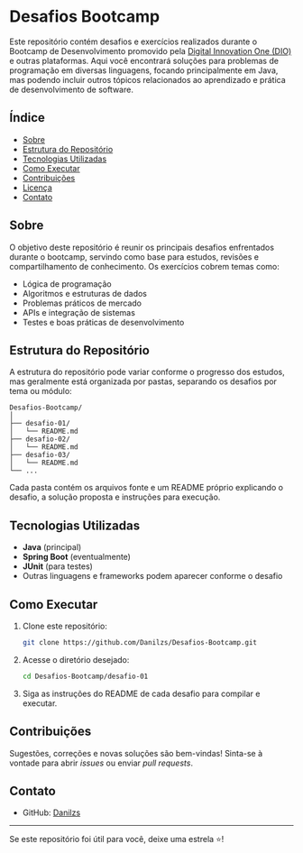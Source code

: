 # Desafios Bootcamp

Este repositório contém desafios e exercícios realizados durante o Bootcamp de Desenvolvimento promovido pela [Digital Innovation One (DIO)](https://www.dio.me/) e outras plataformas. Aqui você encontrará soluções para problemas de programação em diversas linguagens, focando principalmente em Java, mas podendo incluir outros tópicos relacionados ao aprendizado e prática de desenvolvimento de software.

## Índice

- [Sobre](#sobre)
- [Estrutura do Repositório](#estrutura-do-repositório)
- [Tecnologias Utilizadas](#tecnologias-utilizadas)
- [Como Executar](#como-executar)
- [Contribuições](#contribuições)
- [Licença](#licença)
- [Contato](#contato)

## Sobre

O objetivo deste repositório é reunir os principais desafios enfrentados durante o bootcamp, servindo como base para estudos, revisões e compartilhamento de conhecimento. Os exercícios cobrem temas como:

- Lógica de programação
- Algoritmos e estruturas de dados
- Problemas práticos de mercado
- APIs e integração de sistemas
- Testes e boas práticas de desenvolvimento

## Estrutura do Repositório

A estrutura do repositório pode variar conforme o progresso dos estudos, mas geralmente está organizada por pastas, separando os desafios por tema ou módulo:

```
Desafios-Bootcamp/
│
├── desafio-01/
│   └── README.md
├── desafio-02/
│   └── README.md
├── desafio-03/
│   └── README.md
└── ...
```

Cada pasta contém os arquivos fonte e um README próprio explicando o desafio, a solução proposta e instruções para execução.

## Tecnologias Utilizadas

- **Java** (principal)
- **Spring Boot** (eventualmente)
- **JUnit** (para testes)
- Outras linguagens e frameworks podem aparecer conforme o desafio

## Como Executar

1. Clone este repositório:
   ```bash
   git clone https://github.com/Danilzs/Desafios-Bootcamp.git
   ```
2. Acesse o diretório desejado:
   ```bash
   cd Desafios-Bootcamp/desafio-01
   ```
3. Siga as instruções do README de cada desafio para compilar e executar.

## Contribuições

Sugestões, correções e novas soluções são bem-vindas! Sinta-se à vontade para abrir _issues_ ou enviar _pull requests_.


## Contato

- GitHub: [Danilzs](https://github.com/Danilzs)

---

Se este repositório foi útil para você, deixe uma estrela ⭐!
